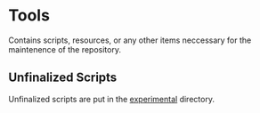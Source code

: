 # Tools

Contains scripts, resources, or any other items neccessary for the maintenence
of the repository.

## Unfinalized Scripts

Unfinalized scripts are put in the [experimental](./experimental/) directory.
